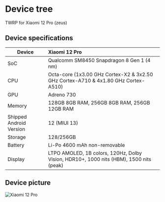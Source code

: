# Device tree
TWRP for Xiaomi 12 Pro (zeus)

## Device specifications

| Device                  | Xiaomi 12 Pro                                              |
| ----------------------- | :---------------------------------------------------------- |
| SoC     		  | Qualcomm SM8450 Snapdragon 8 Gen 1 (4 nm)                            |
| CPU     		  | Octa-core (1x3.00 GHz Cortex-X2 & 3x2.50 GHz Cortex-A710 & 4x1.80 GHz Cortex-A510)|
| GPU     		  | Adreno 730                                               |
| Memory                  |  128GB 8GB RAM, 256GB 8GB RAM, 256GB 12GB RAM                                   |
| Shipped Android Version | 12 (MIUI 13)                                                |
| Storage                 | 128/256GB                                                   |                                                |
| Battery 		  | Li-Po 4600 mAh non-removable                               |
| Display 		  | LTPO AMOLED, 1B colors, 120Hz, Dolby Vision, HDR10+, 1000 nits (HBM), 1500 nits (peak)|

## Device picture

![Xiaomi 12 Pro ](https://fdn2.gsmarena.com/vv/pics/xiaomi/xiaomi-12-2.jpg "Xiaomi 12 Pro")
